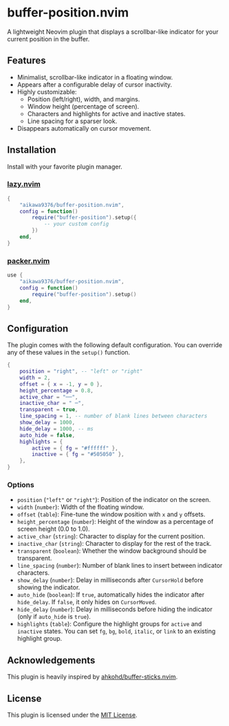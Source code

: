 # buffer-position.nvim

A lightweight Neovim plugin that displays a scrollbar-like indicator for your current position in the buffer.

<!-- Add a screenshot here -->
<!-- ![demo](demo.png) -->

## Features

-   Minimalist, scrollbar-like indicator in a floating window.
-   Appears after a configurable delay of cursor inactivity.
-   Highly customizable:
    -   Position (left/right), width, and margins.
    -   Window height (percentage of screen).
    -   Characters and highlights for active and inactive states.
    -   Line spacing for a sparser look.
-   Disappears automatically on cursor movement.

## Installation

Install with your favorite plugin manager.

### [lazy.nvim](https://github.com/folke/lazy.nvim)

```lua
{
    "aikawa9376/buffer-position.nvim",
    config = function()
        require("buffer-position").setup({
            -- your custom config
        })
    end,
}
```

### [packer.nvim](https://github.com/wbthomason/packer.nvim)

```lua
use {
    "aikawa9376/buffer-position.nvim",
    config = function()
        require("buffer-position").setup()
    end,
}
```

## Configuration

The plugin comes with the following default configuration. You can override any of these values in the `setup()` function.

```lua
{
    position = "right", -- "left" or "right"
    width = 2,
    offset = { x = -1, y = 0 },
    height_percentage = 0.8,
    active_char = "──",
    inactive_char = " ─",
    transparent = true,
    line_spacing = 1, -- number of blank lines between characters
    show_delay = 1000,
    hide_delay = 1000, -- ms
    auto_hide = false,
    highlights = {
        active = { fg = "#ffffff" },
        inactive = { fg = "#505050" },
    },
}
```

### Options

-   `position` (`"left"` or `"right"`): Position of the indicator on the screen.
-   `width` (`number`): Width of the floating window.
-   `offset` (`table`): Fine-tune the window position with `x` and `y` offsets.
-   `height_percentage` (`number`): Height of the window as a percentage of screen height (0.0 to 1.0).
-   `active_char` (`string`): Character to display for the current position.
-   `inactive_char` (`string`): Character to display for the rest of the track.
-   `transparent` (`boolean`): Whether the window background should be transparent.
-   `line_spacing` (`number`): Number of blank lines to insert between indicator characters.
-   `show_delay` (`number`): Delay in milliseconds after `CursorHold` before showing the indicator.
-   `auto_hide` (`boolean`): If `true`, automatically hides the indicator after `hide_delay`. If `false`, it only hides on `CursorMoved`.
-   `hide_delay` (`number`): Delay in milliseconds before hiding the indicator (only if `auto_hide` is `true`).
-   `highlights` (`table`): Configure the highlight groups for `active` and `inactive` states. You can set `fg`, `bg`, `bold`, `italic`, or `link` to an existing highlight group.

## Acknowledgements

This plugin is heavily inspired by [ahkohd/buffer-sticks.nvim](https://github.com/ahkohd/buffer-sticks.nvim).

## License

This plugin is licensed under the [MIT License](./LICENSE).
